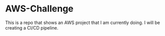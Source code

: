 # AWS-Challenge
This is a repo that shows an AWS project that I am currently doing. I will be creating a CI/CD pipeline.
